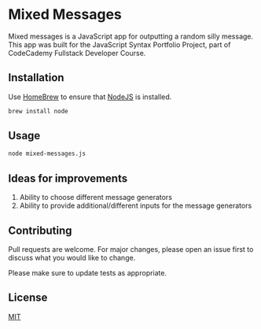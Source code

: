 # Mixed Messages

Mixed messages is a JavaScript app for outputting a random silly message. This app was built for the JavaScript Syntax Portfolio Project, part of CodeCademy Fullstack Developer Course. 

## Installation

Use [HomeBrew](https://brew.sh/) to ensure that [NodeJS](https://nodejs.org/) is installed.

```bash
brew install node
```

## Usage

```bash
node mixed-messages.js
```

## Ideas for improvements

1. Ability to choose different message generators
2. Ability to provide additional/different inputs for the message generators

## Contributing

Pull requests are welcome. For major changes, please open an issue first
to discuss what you would like to change.

Please make sure to update tests as appropriate.

## License

[MIT](https://choosealicense.com/licenses/mit/)
